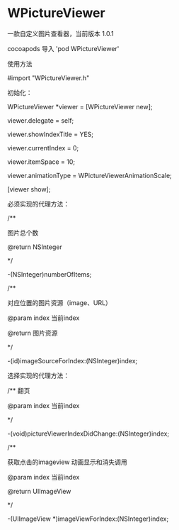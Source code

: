 # WPictureViewer

一款自定义图片查看器，当前版本 1.0.1


cocoapods 导入   'pod WPictureViewer'


使用方法

#import "WPictureViewer.h"


  初始化：
  
  WPictureViewer *viewer = [WPictureViewer new];
  
  viewer.delegate = self;
  
  viewer.showIndexTitle = YES;
  
  viewer.currentIndex = 0;
  
  viewer.itemSpace = 10;
  
  viewer.animationType = WPictureViewerAnimationScale;
  
  [viewer show];



必须实现的代理方法：


/**

图片总个数

@return NSInteger

*/

-(NSInteger)numberOfItems;

/**

对应位置的图片资源（image、URL）

@param index 当前index

@return 图片资源

*/

-(id)imageSourceForIndex:(NSInteger)index;



选择实现的代理方法：

/**
翻页

@param index 当前index

*/

-(void)pictureViewerIndexDidChange:(NSInteger)index;


/**

获取点击的imageview  动画显示和消失调用

@param index 当前index

@return UIImageView

*/

-(UIImageView *)imageViewForIndex:(NSInteger)index;
